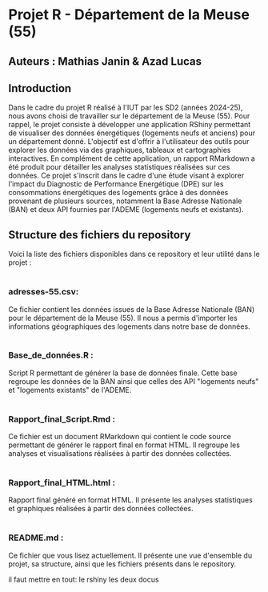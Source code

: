 # Projet R - Département de la Meuse (55)
## Auteurs : Mathias Janin & Azad Lucas

## Introduction
Dans le cadre du projet R réalisé à l'IUT par les SD2 (années 2024-25), nous avons choisi de travailler sur le département de la Meuse (55). Pour rappel, le projet consiste à développer une application RShiny permettant de visualiser des données énergétiques (logements neufs et anciens) pour un département donné.  L'objectif est d'offrir à l'utilisateur des outils pour explorer les données via des graphiques, tableaux et cartographies interactives. En complément de cette application, un rapport RMarkdown a été produit pour détailler les analyses statistiques réalisées sur ces données. Ce projet s'inscrit dans le cadre d'une étude visant à explorer l'impact du Diagnostic de Performance Energétique (DPE) sur les consommations énergétiques des logements grâce à des données provenant de plusieurs sources, notamment la Base Adresse Nationale (BAN) et deux API fournies par l'ADEME (logements neufs et existants).

## Structure des fichiers du repository
Voici la liste des fichiers disponibles dans ce repository et leur utilité dans le projet :
<br>
</br>
### **adresses-55.csv**: 
Ce fichier contient les données issues de la Base Adresse Nationale (BAN) pour le département de la Meuse (55). Il nous a permis d'importer les informations géographiques des logements dans notre base de données.
<br>
</br>
### **Base_de_données.R** : 
Script R permettant de générer la base de données finale. Cette base regroupe les données de la BAN ainsi que celles des API "logements neufs" et "logements existants" de l'ADEME.
<br>
</br>
### **Rapport_final_Script.Rmd** : 
Ce fichier est un document RMarkdown qui contient le code source permettant de générer le rapport final en format HTML. Il regroupe les analyses et visualisations réalisées à partir des données collectées.
<br>
</br>
### **Rapport_final_HTML.html** : 
Rapport final généré en format HTML. Il présente les analyses statistiques et graphiques réalisées à partir des données collectées.
<br>
</br>
### **README.md** : 
Ce fichier que vous lisez actuellement. Il présente une vue d'ensemble du projet, sa structure, ainsi que les fichiers présents dans le repository.


il faut mettre en tout: le rshiny
                        les deux docus

